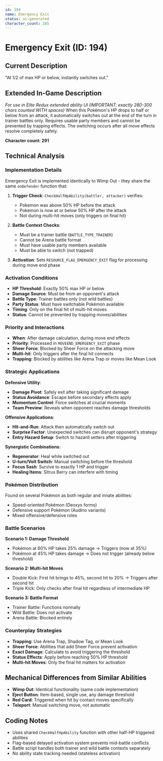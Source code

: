 ```yaml
---
id: 194
name: Emergency Exit
status: ai-generated
character_count: 285
---
```


# Emergency Exit (ID: 194)

## Current Description
"At 1/2 of max HP or below, instantly switches out."

## Extended In-Game Description
*For use in Elite Redux extended ability UI (IMPORTANT: exactly 280-300 chars counted WITH spaces)*
When this Pokémon's HP drops to half or below from an attack, it automatically switches out at the end of the turn in trainer battles only. Requires usable party members and cannot be prevented by trapping effects. The switching occurs after all move effects resolve completely safely.

**Character count: 291**

## Technical Analysis

### Implementation Details
Emergency Exit is implemented identically to Wimp Out - they share the same `onDefender` function that:

1. **Trigger Check**: `CheckHalfHpAbility(battler, attacker)` verifies:
   - Pokemon was above 50% HP before the attack
   - Pokemon is now at or below 50% HP after the attack
   - Not during multi-hit moves (only triggers on final hit)

2. **Battle Context Checks**:
   - Must be a trainer battle (`BATTLE_TYPE_TRAINER`)
   - Cannot be Arena battle format
   - Must have usable party members available
   - Must be able to switch (not trapped)

3. **Activation**: Sets `RESOURCE_FLAG_EMERGENCY_EXIT` flag for processing during move end phase

### Activation Conditions
- **HP Threshold**: Exactly 50% max HP or below
- **Damage Source**: Must be from an opponent's attack
- **Battle Type**: Trainer battles only (not wild battles)
- **Party Status**: Must have switchable Pokémon available
- **Timing**: Only on the final hit of multi-hit moves
- **Status**: Cannot be prevented by trapping moves/abilities

### Priority and Interactions
- **When**: After damage calculation, during move end effects
- **Priority**: Processed in `MOVEEND_EMERGENCY_EXIT` phase
- **Sheer Force**: Blocked by Sheer Force on the attacking move
- **Multi-hit**: Only triggers after the final hit connects
- **Trapping**: Blocked by abilities like Arena Trap or moves like Mean Look

### Strategic Applications

**Defensive Utility**:
- **Damage Pivot**: Safely exit after taking significant damage
- **Status Avoidance**: Escape before secondary effects apply
- **Momentum Control**: Force switches at crucial moments
- **Team Preview**: Reveals when opponent reaches damage thresholds

**Offensive Applications**:
- **Hit-and-Run**: Attack then automatically switch out
- **Surprise Factor**: Unexpected switches can disrupt opponent's strategy
- **Entry Hazard Setup**: Switch to hazard setters after triggering

**Synergistic Combinations**:
- **Regenerator**: Heal while switched out
- **U-turn/Volt Switch**: Manual switching before the threshold
- **Focus Sash**: Survive to exactly 1 HP and trigger
- **Healing Items**: Sitrus Berry can interfere with timing

### Pokémon Distribution
Found on several Pokémon as both regular and innate abilities:
- Speed-oriented Pokémon (Deoxys forms)
- Defensive support Pokémon (Audino variants)
- Mixed offensive/defensive roles

### Battle Scenarios

**Scenario 1: Damage Threshold**
- Pokémon at 60% HP takes 25% damage → Triggers (now at 35%)
- Pokémon at 45% HP takes damage → Does not trigger (already below threshold)

**Scenario 2: Multi-hit Moves**
- Double Kick: First hit brings to 45%, second hit to 20% → Triggers after second hit
- Triple Kick: Only checks after final hit regardless of intermediate HP

**Scenario 3: Battle Format**
- Trainer Battle: Functions normally
- Wild Battle: Does not activate
- Arena Battle: Blocked entirely

### Counterplay Strategies
- **Trapping**: Use Arena Trap, Shadow Tag, or Mean Look
- **Sheer Force**: Abilities that add Sheer Force prevent activation
- **Exact Damage**: Calculate to avoid triggering the threshold
- **Status Effects**: Apply before reaching 50% HP threshold
- **Multi-hit Moves**: Only the final hit matters for activation

## Mechanical Differences from Similar Abilities
- **Wimp Out**: Identical functionality (same code implementation)
- **Eject Button**: Item-based, single use, any damage threshold
- **Red Card**: Triggered when hit by contact moves specifically
- **Teleport**: Manual switching move, not automatic

## Coding Notes
- Uses shared `CheckHalfHpAbility` function with other half-HP triggered abilities
- Flag-based delayed activation system prevents mid-battle conflicts
- Battle script handles both trainer and wild battle contexts separately
- No ability state tracking needed (stateless activation)